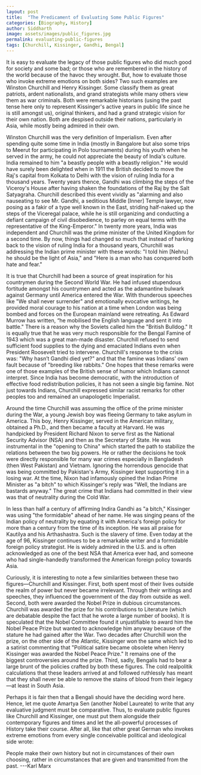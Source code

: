 ```yaml
---
layout: post
title:  "The Predicament of Evaluating Some Public Figures"
categories: [Biography, History]
author: Siddharth
image: assets/images/public_figures.jpg
permalink: evaluating-public-figures
tags: [Churchill, Kissinger, Gandhi, Bengal]
---
```

It is easy to evaluate the legacy of those public figures who did much good for society and some bad; or those who are remembered in the history of the world because of the havoc they wrought. But, how to evaluate those who invoke extreme emotions on both sides? Two such examples are Winston Churchill and Henry Kissinger. Some classify them as great patriots, ardent nationalists, and grand strategists while many others view them as war criminals. Both were remarkable historians (using the past tense here only to represent Kissinger's active years in public life since he is still amongst us), original thinkers, and had a grand strategic vision for their own nation. Both are despised outside their nations, particularly in Asia, while mostly being admired in their own.

Winston Churchill was the very definition of Imperialism. Even after spending quite some time in India (mostly in Bangalore but also some trips to Meerut for participating in Polo tournaments) during his youth when he served in the army, he could not appreciate the beauty of India's culture. India remained to him "a beastly people with a beastly religion." He would have surely been delighted when in 1911 the British decided to move the Raj's capital from Kolkata to Delhi with the vision of ruling India for a thousand years. Twenty years thence, Gandhi was climbing the steps of the Viceroy's House after having shaken the foundations of the Raj by the Salt Satyagraha. Churchill described this event vividly as "alarming and also nauseating to see Mr. Gandhi, a seditious Middle [Inner] Temple lawyer, now posing as a fakir of a type well known in the East, striding half-naked up the steps of the Viceregal palace, while he is still organizing and conducting a defiant campaign of civil disobedience, to parley on equal terms with the representative of the King-Emperor." In twenty more years, India was independent and Churchill was the prime minister of the United Kingdom for a second time. By now, things had changed so much that instead of harking back to the vision of ruling India for a thousand years, Churchill was addressing the Indian prime minister with these words: "I told him [Nehru] he should be the light of Asia," and "Here is a man who has conquered both hate and fear."

It is true that Churchill had been a source of great inspiration for his countrymen during the Second World War. He had infused stupendous fortitude amongst his countrymen and acted as the adamantine bulwark against Germany until America entered the War. With thunderous speeches like "We shall never surrender" and emotionally evocative writings, he provided moral courage to his nation at a time when London was being bombed and forces on the European mainland were retreating. As Edward Murrow has written, “he mobilised the English language and sent it into battle." There is a reason why the Soviets called him the "British Bulldog." It is equally true that he was very much responsible for the Bengal Famine of 1943 which was a great man-made disaster. Churchill refused to send sufficient food supplies to the dying and emaciated Indians even when President Roosevelt tried to intervene. Churchill's response to the crisis was: "Why hasn’t Gandhi died yet?" and that the famine was Indians' own fault because of "breeding like rabbits." One hopes that these remarks were one of those examples of the British sense of humor which Indians cannot interpret. Since India has become democratic, with the introduction of effective food redistribution policies, it has not seen a single big famine. Not just towards Indians, Churchill expressed similar racist remarks for other peoples too and remained an unapologetic Imperialist.

Around the time Churchill was assuming the office of the prime minister during the War, a young Jewish boy was fleeing Germany to take asylum in America. This boy, Henry Kissinger, served in the American military, obtained a Ph.D., and then became a faculty at Harvard. He was handpicked by President Richard Nixon to serve first as the National Security Advisor (NSA) and then as the Secretary of State. He was instrumental in the "opening to China" which started the path to stabilize the relations between the two big powers. He or rather the decisions he took were directly responsible for many war crimes especially in Bangladesh (then West Pakistan) and Vietnam. Ignoring the horrendous genocide that was being committed by Pakistan's Army, Kissinger kept supporting it in a losing war. At the time, Nixon had infamously opined the Indian Prime Minister as "a bitch" to which Kissinger's reply was "Well, the Indians are bastards anyway." The great crime that Indians had committed in their view was that of neutrality during the Cold War.

In less than half a century of affirming Indira Gandhi as "a bitch," Kissinger was using "the formidable" ahead of her name. He was singing peans of the Indian policy of neutrality by equating it with America's foreign policy for more than a century from the time of its inception. He was all praise for Kautilya and his Arthashastra. Such is the slavery of time. Even today at the age of 96, Kissinger continues to be a remarkable writer and a formidable foreign policy strategist. He is widely admired in the U.S. and is often acknowledged as one of the best NSA that America ever had, and someone who had single-handedly transformed the American foreign policy towards Asia.

Curiously, it is interesting to note a few similarities between these two figures—Churchill and Kissinger. First, both spent most of their lives outside the realm of power but never became irrelevant. Through their writings and speeches, they influenced the government of the day from outside as well. Second, both were awarded the Nobel Prize in dubious circumstances. Churchill was awarded the prize for his contributions to Literature (which are debatable despite the fact that he wrote a large number of books). It is speculated that the Nobel Committee found it unjustifiable to award him the Nobel Peace Prize but wanted to acknowledge him anyway because of the stature he had gained after the War. Two decades after Churchill won the prize, on the other side of the Atlantic, Kissinger won the same which led to a satirist commenting that "Political satire became obsolete when Henry Kissinger was awarded the Nobel Peace Prize." It remains one of the biggest controversies around the prize. Third, sadly, Bengalis had to bear a large brunt of the policies crafted by both these figures. The cold realpolitik calculations that these leaders arrived at and followed ruthlessly has meant that they shall never be able to remove the stains of blood from their legacy—at least in South Asia.

Perhaps it is fair then that a Bengali should have the deciding word here. Hence, let me quote Amartya Sen (another Nobel Laureate) to write that any evaluative judgment must be comparative. Thus, to evaluate public figures like Churchill and Kissinger, one must put them alongside their contemporary figures and times and let the all-powerful processes of History take their course. After all, like that other great German who invokes extreme emotions from every single conceivable political and ideological side wrote:

People make their own history but not in circumstances of their own choosing, rather in circumstances that are given and transmitted from the past. 
---Karl Marx